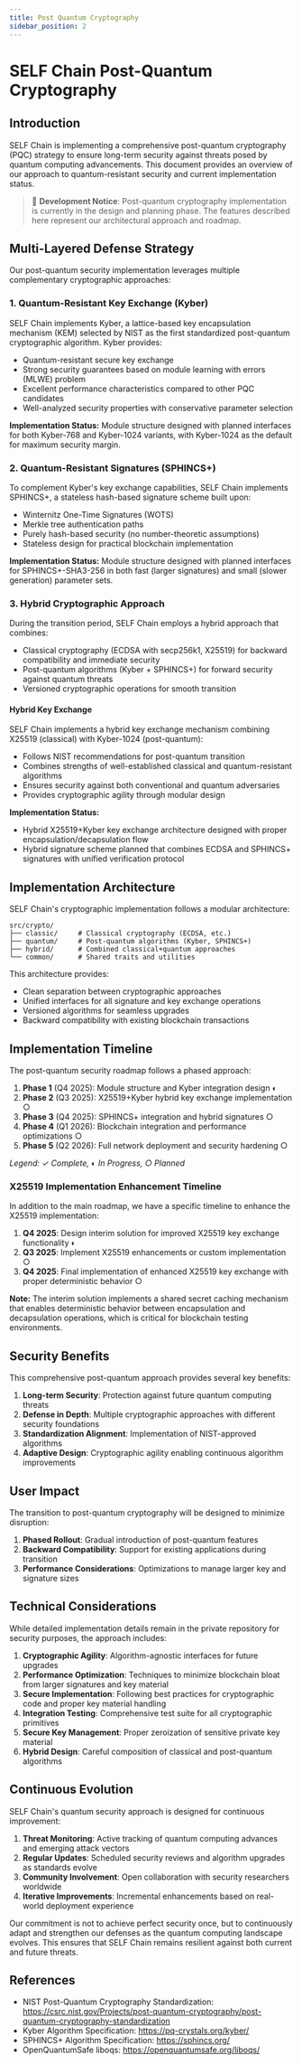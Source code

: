 ```yaml
---
title: Post Quantum Cryptography
sidebar_position: 2
---
```


# SELF Chain Post-Quantum Cryptography

## Introduction

SELF Chain is implementing a comprehensive post-quantum cryptography (PQC) strategy to ensure long-term security against threats posed by quantum computing advancements. This document provides an overview of our approach to quantum-resistant security and current implementation status.

> 🚧 **Development Notice**: Post-quantum cryptography implementation is currently in the design and planning phase. The features described here represent our architectural approach and roadmap.

## Multi-Layered Defense Strategy

Our post-quantum security implementation leverages multiple complementary cryptographic approaches:

### 1. Quantum-Resistant Key Exchange (Kyber)

SELF Chain implements Kyber, a lattice-based key encapsulation mechanism (KEM) selected by NIST as the first standardized post-quantum cryptographic algorithm. Kyber provides:

- Quantum-resistant secure key exchange
- Strong security guarantees based on module learning with errors (MLWE) problem
- Excellent performance characteristics compared to other PQC candidates
- Well-analyzed security properties with conservative parameter selection

**Implementation Status:** Module structure designed with planned interfaces for both Kyber-768 and Kyber-1024 variants, with Kyber-1024 as the default for maximum security margin.

### 2. Quantum-Resistant Signatures (SPHINCS+)

To complement Kyber's key exchange capabilities, SELF Chain implements SPHINCS+, a stateless hash-based signature scheme built upon:

- Winternitz One-Time Signatures (WOTS)
- Merkle tree authentication paths
- Purely hash-based security (no number-theoretic assumptions)
- Stateless design for practical blockchain implementation

**Implementation Status:** Module structure designed with planned interfaces for SPHINCS+-SHA3-256 in both fast (larger signatures) and small (slower generation) parameter sets.

### 3. Hybrid Cryptographic Approach

During the transition period, SELF Chain employs a hybrid approach that combines:

- Classical cryptography (ECDSA with secp256k1, X25519) for backward compatibility and immediate security
- Post-quantum algorithms (Kyber + SPHINCS+) for forward security against quantum threats
- Versioned cryptographic operations for smooth transition

#### Hybrid Key Exchange

SELF Chain implements a hybrid key exchange mechanism combining X25519 (classical) with Kyber-1024 (post-quantum):

- Follows NIST recommendations for post-quantum transition
- Combines strengths of well-established classical and quantum-resistant algorithms
- Ensures security against both conventional and quantum adversaries
- Provides cryptographic agility through modular design

**Implementation Status:** 
- Hybrid X25519+Kyber key exchange architecture designed with proper encapsulation/decapsulation flow
- Hybrid signature scheme planned that combines ECDSA and SPHINCS+ signatures with unified verification protocol

## Implementation Architecture

SELF Chain's cryptographic implementation follows a modular architecture:

```
src/crypto/
├── classic/     # Classical cryptography (ECDSA, etc.)
├── quantum/     # Post-quantum algorithms (Kyber, SPHINCS+)
├── hybrid/      # Combined classical+quantum approaches
└── common/      # Shared traits and utilities
```

This architecture provides:

- Clean separation between cryptographic approaches
- Unified interfaces for all signature and key exchange operations
- Versioned algorithms for seamless upgrades
- Backward compatibility with existing blockchain transactions

## Implementation Timeline

The post-quantum security roadmap follows a phased approach:

1. **Phase 1** (Q4 2025): Module structure and Kyber integration design ◐
2. **Phase 2** (Q3 2025): X25519+Kyber hybrid key exchange implementation ○
3. **Phase 3** (Q4 2025): SPHINCS+ integration and hybrid signatures ○
4. **Phase 4** (Q1 2026): Blockchain integration and performance optimizations ○
5. **Phase 5** (Q2 2026): Full network deployment and security hardening ○

_Legend: ✓ Complete, ◐ In Progress, ○ Planned_

### X25519 Implementation Enhancement Timeline

In addition to the main roadmap, we have a specific timeline to enhance the X25519 implementation:

1. **Q4 2025**: Design interim solution for improved X25519 key exchange functionality ◐
2. **Q3 2025**: Implement X25519 enhancements or custom implementation ○
3. **Q4 2025**: Final implementation of enhanced X25519 key exchange with proper deterministic behavior ○

**Note:** The interim solution implements a shared secret caching mechanism that enables deterministic behavior between encapsulation and decapsulation operations, which is critical for blockchain testing environments.

## Security Benefits

This comprehensive post-quantum approach provides several key benefits:

1. **Long-term Security**: Protection against future quantum computing threats
2. **Defense in Depth**: Multiple cryptographic approaches with different security foundations
3. **Standardization Alignment**: Implementation of NIST-approved algorithms
4. **Adaptive Design**: Cryptographic agility enabling continuous algorithm improvements

## User Impact

The transition to post-quantum cryptography will be designed to minimize disruption:

1. **Phased Rollout**: Gradual introduction of post-quantum features
2. **Backward Compatibility**: Support for existing applications during transition
3. **Performance Considerations**: Optimizations to manage larger key and signature sizes

## Technical Considerations

While detailed implementation details remain in the private repository for security purposes, the approach includes:

1. **Cryptographic Agility**: Algorithm-agnostic interfaces for future upgrades
2. **Performance Optimization**: Techniques to minimize blockchain bloat from larger signatures and key material
3. **Secure Implementation**: Following best practices for cryptographic code and proper key material handling
4. **Integration Testing**: Comprehensive test suite for all cryptographic primitives
5. **Secure Key Management**: Proper zeroization of sensitive private key material
6. **Hybrid Design**: Careful composition of classical and post-quantum algorithms

## Continuous Evolution

SELF Chain's quantum security approach is designed for continuous improvement:

1. **Threat Monitoring**: Active tracking of quantum computing advances and emerging attack vectors
2. **Regular Updates**: Scheduled security reviews and algorithm upgrades as standards evolve
3. **Community Involvement**: Open collaboration with security researchers worldwide
4. **Iterative Improvements**: Incremental enhancements based on real-world deployment experience

Our commitment is not to achieve perfect security once, but to continuously adapt and strengthen our defenses as the quantum computing landscape evolves. This ensures that SELF Chain remains resilient against both current and future threats.

## References

- NIST Post-Quantum Cryptography Standardization: https://csrc.nist.gov/Projects/post-quantum-cryptography/post-quantum-cryptography-standardization
- Kyber Algorithm Specification: https://pq-crystals.org/kyber/
- SPHINCS+ Algorithm Specification: https://sphincs.org/
- OpenQuantumSafe liboqs: https://openquantumsafe.org/liboqs/
